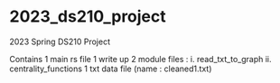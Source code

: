 # 2023_ds210_project
2023 Spring DS210 Project

Contains 1 main rs file
1 write up 
2 module files :
  i. read_txt_to_graph
  ii. centrality_functions
1 txt data file (name : cleaned1.txt)

